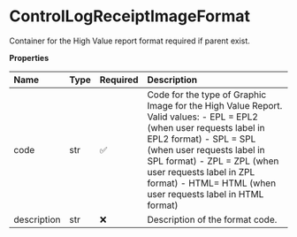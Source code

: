 # ControlLogReceiptImageFormat

Container for the High Value report format required if parent exist.

**Properties**

| Name        | Type | Required | Description                                                                                                                                                                                                                                                                                         |
| :---------- | :--- | :------- | :-------------------------------------------------------------------------------------------------------------------------------------------------------------------------------------------------------------------------------------------------------------------------------------------------- |
| code        | str  | ✅       | Code for the type of Graphic Image for the High Value Report. Valid values: - EPL = EPL2 (when user requests label in EPL2 format) - SPL = SPL (when user requests label in SPL format) - ZPL = ZPL (when user requests label in ZPL format) - HTML= HTML (when user requests label in HTML format) |
| description | str  | ❌       | Description of the format code.                                                                                                                                                                                                                                                                     |

<!-- This file was generated by liblab | https://liblab.com/ -->
